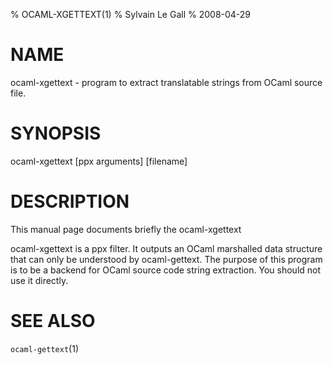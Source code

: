 % OCAML-XGETTEXT(1)
% Sylvain Le Gall
% 2008-04-29

# NAME
ocaml-xgettext - program to extract translatable strings from OCaml source file.

# SYNOPSIS
ocaml-xgettext [ppx arguments] [filename]

# DESCRIPTION
This manual page documents briefly the ocaml-xgettext

ocaml-xgettext is a ppx filter. It outputs an OCaml marshalled data structure
that can only be understood by ocaml-gettext. The purpose of this program is to
be a backend for OCaml source code string extraction. You should not use it
directly.

# SEE ALSO
`ocaml-gettext`(1)

